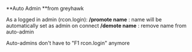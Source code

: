 **Auto Admin **from greyhawk


As a logged in admin (rcon.login):
**/promote name** : name will be automatically set as admin on connect
**/demote name** : remove name from auto-admin


Auto-admins don't have to "F1 rcon.login" anymore
